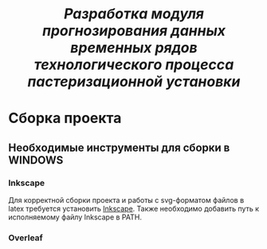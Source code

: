 ***<h1 align = "center">Разработка модуля прогнозирования данных временных рядов технологического процесса пастеризационной установки</a>***

# Сборка проекта

## Необходимые инструменты для сборки в WINDOWS

### Inkscape

Для корректной сборки проекта и работы с svg-форматом файлов в latex требуется установить [Inkscape](https://inkscape.org/release/inkscape-1.3.1/windows/64-bit/exe/dl/). Также необходимо добавить путь к исполняемому файлу Inkscape в PATH.

### Overleaf



